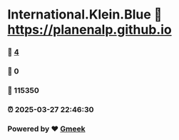 # International.Klein.Blue :link: https://planenalp.github.io 
### :page_facing_up: [4](https://planenalp.github.io/tag.html) 
### :speech_balloon: 0 
### :hibiscus: 115350 
### :alarm_clock: 2025-03-27 22:46:30 
### Powered by :heart: [Gmeek](https://github.com/Meekdai/Gmeek)

